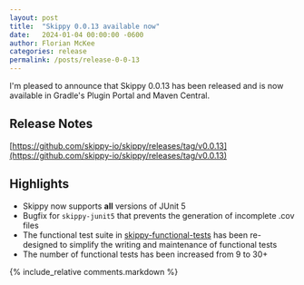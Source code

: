 ```yaml
---
layout: post
title:  "Skippy 0.0.13 available now"
date:   2024-01-04 00:00:00 -0600
author: Florian McKee
categories: release
permalink: /posts/release-0-0-13
---
```


I'm pleased to announce that Skippy 0.0.13 has been released and is now available in Gradle's Plugin Portal and Maven
Central.

## Release Notes

[https://github.com/skippy-io/skippy/releases/tag/v0.0.13](https://github.com/skippy-io/skippy/releases/tag/v0.0.13)

## Highlights

- Skippy now supports **all** versions of JUnit 5
- Bugfix for `skippy-junit5` that prevents the generation of incomplete .cov files
- The functional test suite in [skippy-functional-tests](https://github.com/skippy-io/skippy-functional-tests) has been re-designed to simplify the writing and maintenance of functional tests
- The number of functional tests has been increased from 9 to 30+

{% include_relative comments.markdown %}